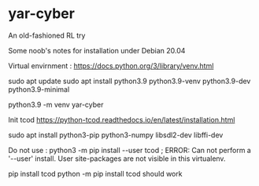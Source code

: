 # yar-cyber
An old-fashioned RL try

Some noob's notes for installation under Debian 20.04

Virtual envirnment :
https://docs.python.org/3/library/venv.html

sudo apt update
sudo apt install python3.9 python3.9-venv python3.9-dev python3.9-minimal  

python3.9 -m venv yar-cyber

Init tcod
https://python-tcod.readthedocs.io/en/latest/installation.html

sudo apt install python3-pip python3-numpy libsdl2-dev libffi-dev

Do not use : python3 -m pip install --user tcod ; ERROR: Can not perform a '--user' install. User site-packages are not visible in this virtualenv.

pip install tcod
python -m pip install tcod should work
